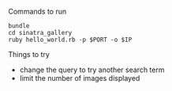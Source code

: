 Commands to run

    bundle
    cd sinatra_gallery
    ruby hello_world.rb -p $PORT -o $IP

Things to try
* change the query to try another search term
* limit the number of images displayed
